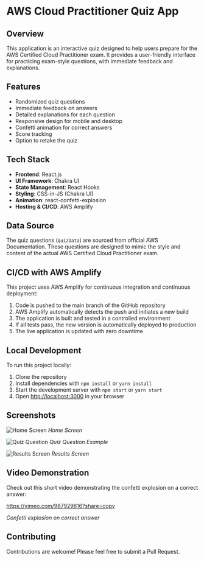 # AWS Cloud Practitioner Quiz App

## Overview

This application is an interactive quiz designed to help users prepare for the AWS Certified Cloud Practitioner exam. It provides a user-friendly interface for practicing exam-style questions, with immediate feedback and explanations.

## Features

- Randomized quiz questions
- Immediate feedback on answers
- Detailed explanations for each question
- Responsive design for mobile and desktop
- Confetti animation for correct answers
- Score tracking
- Option to retake the quiz

## Tech Stack

- **Frontend**: React.js
- **UI Framework**: Chakra UI
- **State Management**: React Hooks
- **Styling**: CSS-in-JS (Chakra UI)
- **Animation**: react-confetti-explosion
- **Hosting & CI/CD**: AWS Amplify

## Data Source

The quiz questions (`quizData`) are sourced from official AWS Documentation. These questions are designed to mimic the style and content of the actual AWS Certified Cloud Practitioner exam.

## CI/CD with AWS Amplify

This project uses AWS Amplify for continuous integration and continuous deployment:

1. Code is pushed to the main branch of the GitHub repository
2. AWS Amplify automatically detects the push and initiates a new build
3. The application is built and tested in a controlled environment
4. If all tests pass, the new version is automatically deployed to production
5. The live application is updated with zero downtime

## Local Development

To run this project locally:

1. Clone the repository
2. Install dependencies with `npm install` or `yarn install`
3. Start the development server with `npm start` or `yarn start`
4. Open [http://localhost:3000](http://localhost:3000) in your browser

## Screenshots

![Home Screen](https://i.postimg.cc/5NXQPcMH/home-screen.png)
*Home Screen*

![Quiz Question](https://i.postimg.cc/rwW0kSsM/quiz-question.png)
*Quiz Question Example*

![Results Screen](https://i.postimg.cc/Pr0p96tS/results-screen.png)
*Results Screen*

## Video Demonstration

Check out this short video demonstrating the confetti explosion on a correct answer:

https://vimeo.com/987929816?share=copy

*Confetti explosion on correct answer*

## Contributing

Contributions are welcome! Please feel free to submit a Pull Request.
